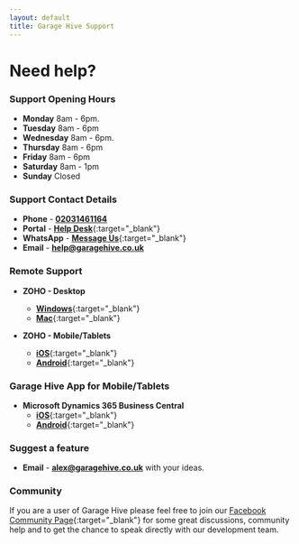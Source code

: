 ```yaml
---
layout: default
title: Garage Hive Support
---
```


# Need help? 

### Support Opening Hours
* **Monday** 8am - 6pm.
* **Tuesday** 8am - 6pm
* **Wednesday** 8am - 6pm.
* **Thursday** 8am - 6pm
* **Friday** 8am - 6pm
* **Saturday** 8am - 1pm
* **Sunday** Closed

### Support Contact Details
* **Phone** - [**02031461164**](tel:02031461164)
* **Portal** - [**Help Desk**](https://garagehive.co.uk/helpdesk){:target="_blank"}
* **WhatsApp** - [**Message Us**](https://wa.me/442031461164){:target="_blank"} 
* **Email** - [**help@garagehive.co.uk**](mailto:help@garagehive.co.uk)

### Remote Support
* **ZOHO - Desktop**
    * [**Windows**](https://assist.zoho.eu/install-customer-plugin){:target="_blank"}
    * [**Mac**](https://join.zoho.eu){:target="_blank"}

* **ZOHO - Mobile/Tablets**
    * [**iOS**](https://apps.apple.com/gb/app/zoho-assist-customer/id1277551323){:target="_blank"}
    * [**Android**](https://play.google.com/store/apps/details?id=com.zoho.assist.agent&hl=en_GB){:target="_blank"}

### Garage Hive App for Mobile/Tablets  
* **Microsoft Dynamics 365 Business Central**
    * [**iOS**](https://apps.apple.com/sg/app/dynamics-365-business-central/id1093325047){:target="_blank"}   
    * [**Android**](https://play.google.com/store/apps/details?id=com.microsoft.dynamics.ProjectMadeira&hl=en_GB){:target="_blank"}   

### Suggest a feature
* **Email** - [**alex@garagehive.co.uk**](mailto:alex@garagehive.co.uk) with your ideas.

### Community 

If you are a user of Garage Hive please feel free to join our [Facebook Community Page](https://www.facebook.com/groups/1808538692573390/ "Facebook Community"){:target="_blank"} for some great discussions, community help and to get the chance to speak directly with our development team.